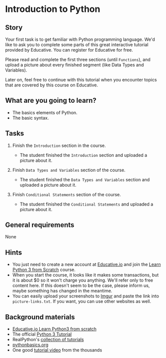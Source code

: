 # Introduction to Python

## Story

Your first task is to get familiar with Python programming language. We'd like to ask you to complete some parts of this great interactive tutorial provided by Educative. You can register for Educative for free.

Please read and complete the first three sections (until `Functions`), and upload a picture about every finished segment (like Data Types and Variables).

Later on, feel free to continue with this tutorial when you encounter topics that are covered by this course on Educative.

## What are you going to learn?

- The basics elements of Python.
- The basic syntax.

## Tasks

1. Finish the `Introduction` section in the course.
    - The student finished the `Introduction` section and uploaded a picture about it.

2. Finish `Data Types and Variables` section of the course.
    - The student finished the `Data Types and Variables` section and uploaded a picture about it.

3. Finish `Conditional Statements` section of the course.
    - The student finished the `Conditional Statements` and uploaded a picture about it.

## General requirements

None

## Hints

- You just need to create a new account at [Educative.io](https://www.educative.io/) and join the [Learn Python 3 from Scratch](https://www.educative.io/courses/learn-python-3-from-scratch) course.
- When you start the course, it looks like it makes some transactions, but it is about $0 so it won't charge you anything. We'll refer only to free content here. If this doesn't seem to be the case, please inform us, maybe something has changed in the meantime.
- You can easily upload your screenshots to [Imgur](https://imgur.com/) and paste the link into `picture-links.txt`. If you want, you can use other websites as well.

## Background materials

- [Educative.io Learn Python3 from scratch](https://www.educative.io/courses/learn-python-3-from-scratch)
- The official [Python 3 Tutorial](https://docs.python.org/3/tutorial/)
- RealPython's [collection of tutorials](https://realpython.com/)
- [pythonbasics.org](https://pythonbasics.org/)
- One good [tutorial video](https://www.youtube.com/watch?v=N4mEzFDjqtA) from the thousands
